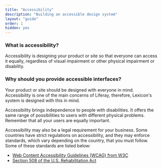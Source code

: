 ```yaml
---
title: "Accessibility"
description: "Building an accessible design system"
layout: "guide"
order: 1
hidden: yes
---
```



### What is accessibility?

Accessibility is designing your product or site so that everyone can access it equally, regardless of visual impairment or other physical impairment or disability.

### Why should you provide accessible interfaces?

Your product or site should be designed with everyone in mind. Accessibility is one of the main concerns of Liferay, therefore, Lexicon's system is designed with this in mind.

Accessibility brings independence to people with disabilities. It offers the same range of possibilities to users with different physical problems. Remember that all your users are equally important.

Accessibility may also be a legal requirement for your business. Some countries have strict regulations on accessibility, and they may enforce standards, which vary depending on the country, that you must follow. Some of these standards are listed below:

* [Web Content Accessibility Guidelines (WCAG) from W3C](https://www.w3.org/WAI/intro/wcag)
* [Section 508 of the U.S. Rehabilitation Act](https://www.section508.gov/section-508-of-the-rehabilitation-act)

